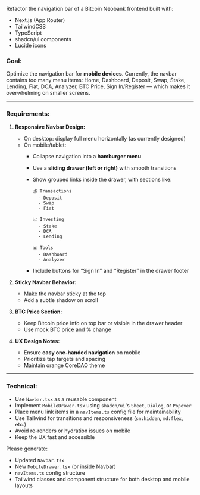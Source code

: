 Refactor the navigation bar of a Bitcoin Neobank frontend built with:

- Next.js (App Router)
- TailwindCSS
- TypeScript
- shadcn/ui components
- Lucide icons

### Goal:
Optimize the navigation bar for **mobile devices**. Currently, the navbar contains too many menu items: Home, Dashboard, Deposit, Swap, Stake, Lending, Fiat, DCA, Analyzer, BTC Price, Sign In/Register — which makes it overwhelming on smaller screens.

---

### Requirements:

1. **Responsive Navbar Design:**
   - On desktop: display full menu horizontally (as currently designed)
   - On mobile/tablet:
     - Collapse navigation into a **hamburger menu**
     - Use a **sliding drawer (left or right)** with smooth transitions
     - Show grouped links inside the drawer, with sections like:

       ```
       💰 Transactions
         - Deposit
         - Swap
         - Fiat

       📈 Investing
         - Stake
         - DCA
         - Lending

       📊 Tools
         - Dashboard
         - Analyzer
       ```

     - Include buttons for “Sign In” and “Register” in the drawer footer

2. **Sticky Navbar Behavior:**
   - Make the navbar sticky at the top
   - Add a subtle shadow on scroll

3. **BTC Price Section:**
   - Keep Bitcoin price info on top bar or visible in the drawer header
   - Use mock BTC price and % change

4. **UX Design Notes:**
   - Ensure **easy one-handed navigation** on mobile
   - Prioritize tap targets and spacing
   - Maintain orange CoreDAO theme

---

### Technical:
- Use `Navbar.tsx` as a reusable component
- Implement `MobileDrawer.tsx` using `shadcn/ui`'s `Sheet`, `Dialog`, or `Popover`
- Place menu link items in a `navItems.ts` config file for maintainability
- Use Tailwind for transitions and responsiveness (`sm:hidden`, `md:flex`, etc.)
- Avoid re-renders or hydration issues on mobile
- Keep the UX fast and accessible

Please generate:
- Updated `Navbar.tsx`
- New `MobileDrawer.tsx` (or inside Navbar)
- `navItems.ts` config structure
- Tailwind classes and component structure for both desktop and mobile layouts
